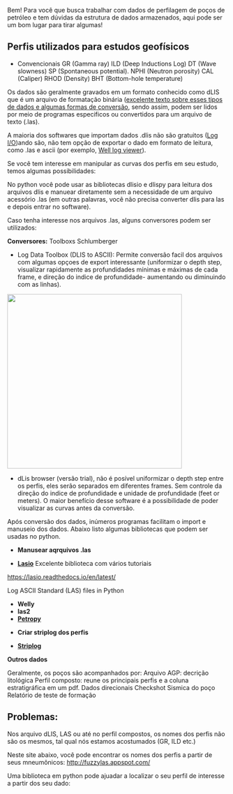 Bem! Para você que busca trabalhar com dados de perfilagem de poços de petróleo e tem dúvidas da estrutura de dados armazenados, aqui pode ser um bom lugar para tirar algumas! 

## Perfis utilizados para estudos geofísicos
- Convencionais
GR (Gamma ray)
ILD (Deep Inductions Log)
DT (Wave slowness) 
SP (Spontaneous potential).
NPHI (Neutron porosity)
CAL (Caliper)
RHOD (Density)
BHT (Bottom-hole temperature)

Os dados são geralmente gravados em um formato conhecido como dLIS que é um arquivo de formatação binária ([excelente texto sobre esses tipos de dados e algumas formas de conversão](https://erlend-viggen.no/dlis-files/), sendo assim, podem ser lidos por meio de programas especificos ou convertidos para um arquivo de texto (.las).

A maioria dos softwares que importam dados .dlis não são gratuitos ([Log I/O](https://petroware.no/html/logio.html))ando são, não tem opção de exportar o dado em formato de leitura, como .las e ascii (por exemplo, [Well log viewer](http://www.starseis.com/index.php/lasviewer)).

Se você tem interesse em manipular as curvas dos perfis em seu estudo, temos algumas possibilidades:

No python você pode usar as bibliotecas dlisio e dlispy para leitura dos arquivos dlis e manuear diretamente sem a necessidade de um arquivo acessório .las (em outras palavras, você não precisa converter dlis para las e depois entrar no software).

Caso tenha interesse nos arquivos .las, alguns conversores podem ser utilizados:

**Conversores:**
Toolboxs Schlumberger

* Log Data Toolbox (DLIS to ASCII): Permite conversão facil dos arquivos com algumas opçoes de export interessante (uniformizar o depth step, visualizar rapidamente as profundidades mínimas e máximas de cada frame, e direção do indice de profundidade- aumentando ou diminuindo com as linhas).

<img src='https://github.com/arturbenevides/Well_log_analysis/blob/master/Toobox_log.png' width = 400>


* dLis browser (versão trial), não é posível uniformizar o depth step entre os perfis, eles serão separados em diferentes frames. Sem controle da direção do indice de profundidade e unidade de profundidade (feet or meters). O maior benefício desse software é a possibilidade de poder visualizar as curvas antes da conversão.


Após conversão dos dados, inúmeros programas facilitam o import e manuseio dos dados. Abaixo listo algumas bibliotecas que podem ser usadas no python.
- **Manusear aqrquivos .las**
* [**Lasio**](https://pypi.org/project/lasio/)
Excelente biblioteca com vários tutoriais

https://lasio.readthedocs.io/en/latest/

Log ASCII Standard (LAS) files in Python

* **Welly**
* **las2**
* [**Petropy**](https://pypi.org/project/petropy/)

- **Criar striplog dos perfis**

* [**Striplog**](https://pypi.org/project/striplog/0.7.1/)

**Outros dados**

Geralmente, os poços são acompanhados por:
Arquivo AGP: decrição litológica
Perfil composto: reune os principais perfis e a coluna estratigráfica em um pdf.
Dados direcionais
Checkshot
Sismica do poço
Relatório de teste de formação


## Problemas:
Nos arquivo dLIS, LAS ou até no perfil compostos, os nomes dos perfis não são os mesmos, tal qual nós estamos acostumados (GR, ILD etc.)

Neste site abaixo, você pode encontrar os nomes dos perfis a partir de seus mneumônicos:
http://fuzzylas.appspot.com/

Uma biblioteca em python pode ajuadar a localizar o seu perfil de interesse a partir dos seu dado:


